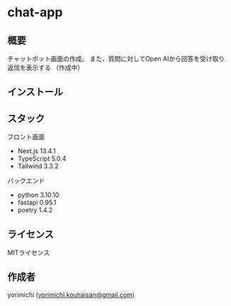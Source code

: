 # chat-app

## 概要

チャットボット画面の作成。
また、質問に対してOpen AIから回答を受け取り返信を表示する
（作成中）


## インストール


## スタック

フロント画面
- Next.js 13.4.1
- TypeScript 5.0.4
- Tailwind 3.3.2

バックエンド
- python 3.10.10
- fastapi 0.95.1
- poetry 1.4.2


## ライセンス
MITライセンス


## 作成者
yorimichi (yorimichi.kouhaisan@gmail.com)
